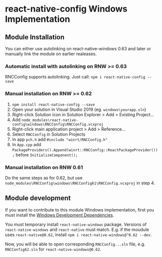 # react-native-config Windows Implementation

## Module Installation
You can either use autolinking on react-native-windows 0.63 and later or manually link the module on earlier realeases.

### Automatic install with autolinking on RNW >= 0.63
RNCConfig supports autolinking. Just call: `npm i react-native-config --save`

### Manual installation on RNW >= 0.62
1. `npm install react-native-config --save`
2. Open your solution in Visual Studio 2019 (eg. `windows\yourapp.sln`)
3. Right-click Solution icon in Solution Explorer > Add > Existing Project...
4. Add `node_modules\react-native-config\windows\RNCConfig\RNCConfig.vcxproj`
5. Right-click main application project > Add > Reference...
6. Select `RNCConfig` in Solution Projects
7. In app `pch.h` add `#include "winrt/RNCConfig.h"`
8. In `App.cpp` add `PackageProviders().Append(winrt::RNCConfig::ReactPackageProvider());` before `InitializeComponent();`

### Manual installation on RNW 0.61
Do the same steps as for 0.62, but use `node_modules\RNCConfig\windows\RNCConfig61\RNCConfig.vcxproj` in step 4.

## Module development

If you want to contribute to this module Windows implementation, first you must install the [Windows Development Dependencies](https://microsoft.github.io/react-native-windows/docs/rnw-dependencies).

You must temporary install `react-native-windows` package. Versions of `react-native-windows` and `react-native` must match. E.g. if the moudule uses `react-native@0.62`, install `npm i react-native-windows@^0.62 --dev`.

Now, you will be able to open corresponding `RNCConfig...sln` file, e.g. `RNCConfig62.sln` for `react-native-windows@0.62`.
